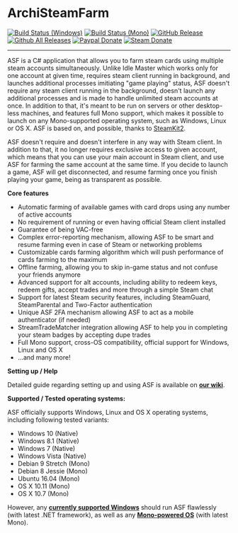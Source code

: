 ArchiSteamFarm
===================

[![Build Status (Windows)](https://img.shields.io/appveyor/ci/JustArchi/ArchiSteamFarm.svg?label=Windows)](https://ci.appveyor.com/project/JustArchi/ArchiSteamFarm)
[![Build Status (Mono)](https://img.shields.io/travis/JustArchi/ArchiSteamFarm.svg?label=Mono)](https://travis-ci.org/JustArchi/ArchiSteamFarm)
[![GitHub Release](https://img.shields.io/github/release/JustArchi/ArchiSteamFarm.svg?label=Latest)](https://github.com/JustArchi/ArchiSteamFarm/releases/latest)
[![Github All Releases](https://img.shields.io/github/downloads/JustArchi/ArchiSteamFarm/total.svg?label=Downloads)](https://github.com/JustArchi/ArchiSteamFarm/releases)
[![Paypal Donate](https://img.shields.io/badge/Paypal-donate-yellow.svg)](https://www.paypal.me/JustArchi/1usd)
[![Steam Donate](https://img.shields.io/badge/Steam-donate-yellow.svg)](https://steamcommunity.com/tradeoffer/new/?partner=46697991&token=0ix2Ruv_)

---

ASF is a C# application that allows you to farm steam cards using multiple steam accounts simultaneously. Unlike Idle Master which works only for one account at given time, requires steam client running in background, and launches additional processes imitiating "game playing" status, ASF doesn't require any steam client running in the background, doesn't launch any additional processes and is made to handle unlimited steam accounts at once. In addition to that, it's meant to be run on servers or other desktop-less machines, and features full Mono support, which makes it possible to launch on any Mono-supported operating system, such as Windows, Linux or OS X. ASF is based on, and possible, thanks to [SteamKit2](https://github.com/SteamRE/SteamKit).

ASF doesn't require and doesn't interfere in any way with Steam client. In addition to that, it no longer requires exclusive access to given account, which means that you can use your main account in Steam client, and use ASF for farming the same account at the same time. If you decide to launch a game, ASF will get disconnected, and resume farming once you finish playing your game, being as transparent as possible.

**Core features**

- Automatic farming of available games with card drops using any number of active accounts
- No requirement of running or even having official Steam client installed
- Guarantee of being VAC-free
- Complex error-reporting mechanism, allowing ASF to be smart and resume farming even in case of Steam or networking problems
- Customizable cards farming algorithm which will push performance of cards farming to the maximum
- Offline farming, allowing you to skip in-game status and not confuse your friends anymore
- Advanced support for alt accounts, including ability to redeem keys, redeem gifts, accept trades and more through a simple Steam chat
- Support for latest Steam security features, including SteamGuard, SteamParental and Two-Factor authentication
- Unique ASF 2FA mechanism allowing ASF to act as a mobile authenticator (if needed)
- StreamTradeMatcher integration allowing ASF to help you in completing your steam badges by accepting dupe trades
- Full Mono support, cross-OS compatibility, official support for Windows, Linux and OS X
- ...and many more!

**Setting up / Help**

Detailed guide regarding setting up and using ASF is available on **[our wiki](https://github.com/JustArchi/ArchiSteamFarm/wiki)**.

**Supported / Tested operating systems:**

ASF officially supports Windows, Linux and OS X operating systems, including following tested variants:

 - Windows 10 (Native)
 - Windows 8.1 (Native)
 - Windows 7 (Native)
 - Windows Vista (Native)
 - Debian 9 Stretch (Mono)
 - Debian 8 Jessie (Mono)
 - Ubuntu 16.04 (Mono)
 - OS X 10.11 (Mono)
 - OS X 10.7 (Mono)
 
However, any **[currently supported Windows](http://windows.microsoft.com/en-us/windows/lifecycle)** should run ASF flawlessly (with latest .NET framework), as well as any **[Mono-powered OS](http://www.mono-project.com/docs/about-mono/supported-platforms/)** (with latest Mono).
